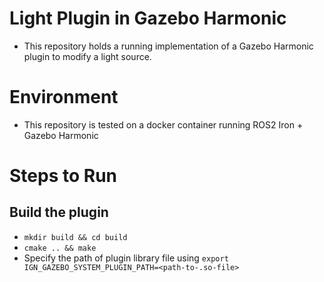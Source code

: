 # Light Plugin in Gazebo Harmonic
- This repository holds a running implementation of a Gazebo Harmonic plugin to modify a light source.

# Environment
- This repository is tested on a docker container running ROS2 Iron + Gazebo Harmonic

# Steps to Run
## Build the plugin
- `mkdir build && cd build`
- `cmake .. && make`
- Specify the path of plugin library file using `export IGN_GAZEBO_SYSTEM_PLUGIN_PATH=<path-to-.so-file>`
